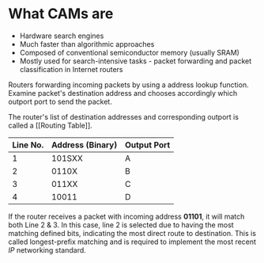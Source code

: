 # What CAMs are
 * Hardware search engines
 * Much faster than algorithmic approaches
 * Composed of conventional semiconductor memory (usually SRAM)
 * Mostly used for search-intensive tasks - packet forwarding and packet classification in Internet routers

Routers forwarding incoming packets by using a address lookup function. Examine packet's destination address and chooses accordingly which outport port to send the packet.

The router's list of destination addresses and corresponding outport is called a [[Routing Table]].

| Line No. | Address (Binary) | Output Port |
| -------- | ---------------- | ----------- |
| 1        | 101SXX           | A           |
| 2        | 0110X            | B           |
| 3        | 011XX            | C           |
| 4        | 10011            | D           |
If the router receives a packet with incoming address **01101**, it will match both Line 2 & 3. In this case, line 2 is selected due to having the most matching defined bits, indicating the most direct route to destination. This is called longest-prefix matching and is required to implement the most recent *IP* networking standard.


